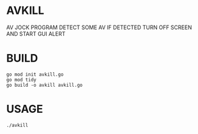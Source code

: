 # AVKILL
AV JOCK PROGRAM DETECT SOME AV IF DETECTED TURN OFF SCREEN AND START GUI ALERT

# BUILD
```
go mod init avkill.go
go mod tidy
go build -o avkill avkill.go

```

# USAGE
```
./avkill
```
